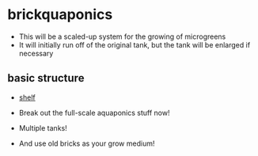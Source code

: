 # brickquaponics

* This will be a scaled-up system for the growing of microgreens
* It will initially run off of the original tank, but the tank will be enlarged if necessary

## basic structure

* [shelf](https://www.amazon.com/AmazonBasics-4-Shelf-Shelving-Unit-Chrome/dp/B00NUS53CY/ref=sr_1_1_sspa?s=home-garden&ie=UTF8&qid=1521328258&sr=1-1-spons&keywords=shelf&psc=1)

* Break out the full-scale aquaponics stuff now!
* Multiple tanks!
* And use old bricks as your grow medium!
